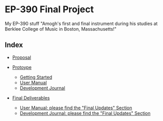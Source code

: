 # EP-390 Final Project
 My EP-390 stuff
 "Amogh's first and final instrument during his studies at Berklee College of Music in Boston, Massachusetts!"

## Index


* [Proposal](./Proposal.md)

* [Protoype](/Prototype/)
    * [Getting Started](/Prototype/Getting%20Started.md)
    * [User Manual](/Prototype/User%20Manual.md)
    * [Development Journal](/Prototype/Developer%20Manual.md)

* [Final Deliverables](/Final%20Deliverables/)
    * [User Manual: please find the "Final Updates" Section ](/Prototype/User%20Manual.md) 
    * [Development Journal: please find the "Final Updates" Section](/Prototype/Developer%20Manual.md)

